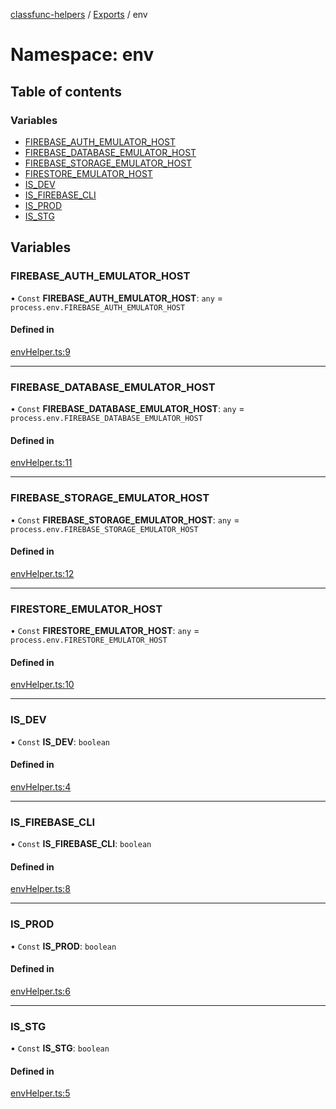[classfunc-helpers](../README.md) / [Exports](../modules.md) / env

# Namespace: env

## Table of contents

### Variables

- [FIREBASE\_AUTH\_EMULATOR\_HOST](env.md#firebase_auth_emulator_host)
- [FIREBASE\_DATABASE\_EMULATOR\_HOST](env.md#firebase_database_emulator_host)
- [FIREBASE\_STORAGE\_EMULATOR\_HOST](env.md#firebase_storage_emulator_host)
- [FIRESTORE\_EMULATOR\_HOST](env.md#firestore_emulator_host)
- [IS\_DEV](env.md#is_dev)
- [IS\_FIREBASE\_CLI](env.md#is_firebase_cli)
- [IS\_PROD](env.md#is_prod)
- [IS\_STG](env.md#is_stg)

## Variables

### FIREBASE\_AUTH\_EMULATOR\_HOST

• `Const` **FIREBASE\_AUTH\_EMULATOR\_HOST**: `any` = `process.env.FIREBASE_AUTH_EMULATOR_HOST`

#### Defined in

[envHelper.ts:9](https://github.com/ClassFunc/classfunc-helpers/blob/3253e39/src/envHelper.ts#L9)

___

### FIREBASE\_DATABASE\_EMULATOR\_HOST

• `Const` **FIREBASE\_DATABASE\_EMULATOR\_HOST**: `any` = `process.env.FIREBASE_DATABASE_EMULATOR_HOST`

#### Defined in

[envHelper.ts:11](https://github.com/ClassFunc/classfunc-helpers/blob/3253e39/src/envHelper.ts#L11)

___

### FIREBASE\_STORAGE\_EMULATOR\_HOST

• `Const` **FIREBASE\_STORAGE\_EMULATOR\_HOST**: `any` = `process.env.FIREBASE_STORAGE_EMULATOR_HOST`

#### Defined in

[envHelper.ts:12](https://github.com/ClassFunc/classfunc-helpers/blob/3253e39/src/envHelper.ts#L12)

___

### FIRESTORE\_EMULATOR\_HOST

• `Const` **FIRESTORE\_EMULATOR\_HOST**: `any` = `process.env.FIRESTORE_EMULATOR_HOST`

#### Defined in

[envHelper.ts:10](https://github.com/ClassFunc/classfunc-helpers/blob/3253e39/src/envHelper.ts#L10)

___

### IS\_DEV

• `Const` **IS\_DEV**: `boolean`

#### Defined in

[envHelper.ts:4](https://github.com/ClassFunc/classfunc-helpers/blob/3253e39/src/envHelper.ts#L4)

___

### IS\_FIREBASE\_CLI

• `Const` **IS\_FIREBASE\_CLI**: `boolean`

#### Defined in

[envHelper.ts:8](https://github.com/ClassFunc/classfunc-helpers/blob/3253e39/src/envHelper.ts#L8)

___

### IS\_PROD

• `Const` **IS\_PROD**: `boolean`

#### Defined in

[envHelper.ts:6](https://github.com/ClassFunc/classfunc-helpers/blob/3253e39/src/envHelper.ts#L6)

___

### IS\_STG

• `Const` **IS\_STG**: `boolean`

#### Defined in

[envHelper.ts:5](https://github.com/ClassFunc/classfunc-helpers/blob/3253e39/src/envHelper.ts#L5)
